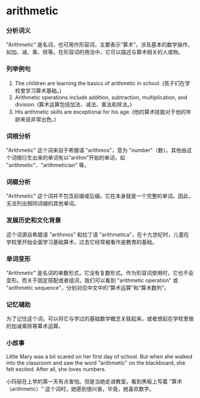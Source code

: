 # arithmetic

### 分析词义

  

"Arithmetic" 是名词，也可用作形容词，主要表示“算术”，涉及基本的数学操作，如加、减、乘、除等。在形容词的用法中，它可以描述与算术相关的人或物。

  

### 列举例句

  

1.  The children are learning the basics of arithmetic in school. (孩子们在学校里学习算术基础。)
2.  Arithmetic operations include addition, subtraction, multiplication, and division. (算术运算包括加法、减法、乘法和除法。)
3.  His arithmetic skills are exceptional for his age. (他的算术技能对于他的年龄来说非常出色。)

  

### 词根分析

  

"Arithmetic" 这个词来自于希腊语 "arithmos"，意为 "number"（数）。其他由这个词根衍生出来的单词有以“arithm”开始的单词，如 "arithmetic"、"arithmetician" 等。

  

### 词缀分析

  

"Arithmetic" 这个词并不包含前缀或后缀。它在本身就是一个完整的单词。因此，无法列出相同词缀的其他单词。

  

### 发展历史和文化背景

  

这个词源自希腊语 "arithmos" 和拉丁语 "arithmetica"，在十九世纪时，儿童在学校里开始全面学习基础算术，过去它经常被看作是教育的基础。

  

### 单词变形

  

"Arithmetic" 是名词的单数形式，它没有复数形式。作为形容词使用时，它也不会变形。而关于固定搭配或者组词，我们可以看到 "arithmetic operation" 或 "arithmetic sequence"，分别对应中文中的“算术运算”和“算术数列”。

  

### 记忆辅助

  

为了记住这个词，可以将它与学过的基础数学概念关联起来，或者想起在学校里做的加减乘除等算术运算。

  

### 小故事

  

Little Mary was a bit scared on her first day of school. But when she walked into the classroom and saw the word "arithmetic" on the blackboard, she felt excited. After all, she loves numbers.

  

小玛丽在上学的第一天有点害怕。但是当她走进教室，看到黑板上写着 "算术（arithmetic）" 这个词时，她感到很兴奋。毕竟，她喜欢数字。
